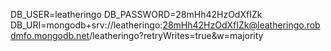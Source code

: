 DB_USER=leatheringo
DB_PASSWORD=28mHh42HzOdXfIZk
DB_URI=mongodb+srv://leatheringo:28mHh42HzOdXfIZk@leatheringo.robdmfo.mongodb.net/leatheringo?retryWrites=true&w=majority